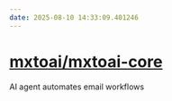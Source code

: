 ```yaml
---
date: 2025-08-10 14:33:09.401246
---
```


# [mxtoai/mxtoai-core](https://github.com/mxtoai/mxtoai-core)

AI agent automates email workflows